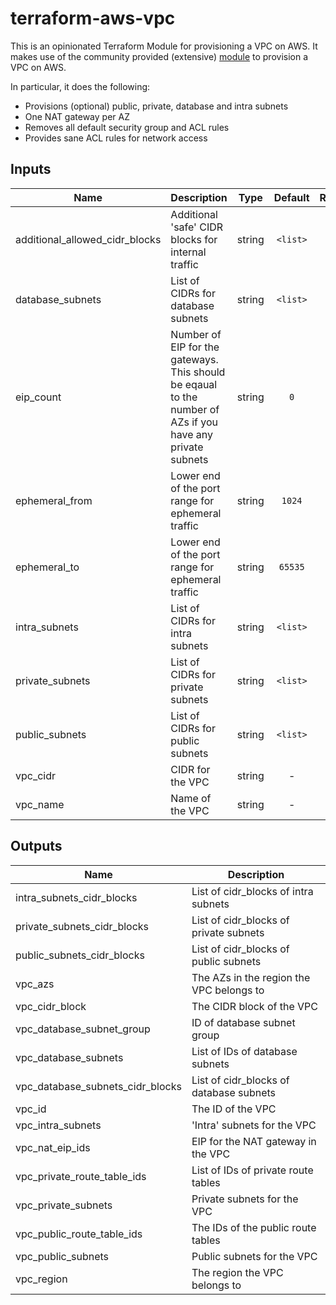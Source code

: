 # terraform-aws-vpc

This is an opinionated Terraform Module for provisioning a VPC on AWS. It makes use of the community
provided (extensive) [module](https://github.com/terraform-aws-modules/terraform-aws-vpc) to
provision a VPC on AWS.

In particular, it does the following:

- Provisions (optional) public, private, database and intra subnets
- One NAT gateway per AZ
- Removes all default security group and ACL rules
- Provides sane ACL rules for network access

## Inputs

| Name | Description | Type | Default | Required |
|------|-------------|:----:|:-----:|:-----:|
| additional_allowed_cidr_blocks | Additional 'safe' CIDR blocks for internal traffic | string | `<list>` | no |
| database_subnets | List of CIDRs for database subnets | string | `<list>` | no |
| eip_count | Number of EIP for the gateways. This should be eqaual to the number of AZs if you have any private subnets | string | `0` | no |
| ephemeral_from | Lower end of the port range for ephemeral traffic | string | `1024` | no |
| ephemeral_to | Lower end of the port range for ephemeral traffic | string | `65535` | no |
| intra_subnets | List of CIDRs for intra subnets | string | `<list>` | no |
| private_subnets | List of CIDRs for private subnets | string | `<list>` | no |
| public_subnets | List of CIDRs for public subnets | string | `<list>` | no |
| vpc_cidr | CIDR for the VPC | string | - | yes |
| vpc_name | Name of the VPC | string | - | yes |

## Outputs

| Name | Description |
|------|-------------|
| intra_subnets_cidr_blocks | List of cidr_blocks of intra subnets |
| private_subnets_cidr_blocks | List of cidr_blocks of private subnets |
| public_subnets_cidr_blocks | List of cidr_blocks of public subnets |
| vpc_azs | The AZs in the region the VPC belongs to |
| vpc_cidr_block | The CIDR block of the VPC |
| vpc_database_subnet_group | ID of database subnet group |
| vpc_database_subnets | List of IDs of database subnets |
| vpc_database_subnets_cidr_blocks | List of cidr_blocks of database subnets |
| vpc_id | The ID of the VPC |
| vpc_intra_subnets | 'Intra' subnets for the VPC |
| vpc_nat_eip_ids | EIP for the NAT gateway in the VPC |
| vpc_private_route_table_ids | List of IDs of private route tables |
| vpc_private_subnets | Private subnets for the VPC |
| vpc_public_route_table_ids | The IDs of the public route tables |
| vpc_public_subnets | Public subnets for the VPC |
| vpc_region | The region the VPC belongs to |
